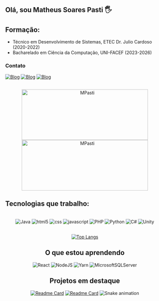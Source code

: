 ## Olá, sou Matheus Soares Pasti 🖐
## Formação:
- Técnico em Desenvolvimento de Sistemas, ETEC Dr. Julio Cardoso (2020-2022)
- Bacharelado em Ciência da Computação, UNI-FACEF (2023-2026)
### Contato

[![Blog](https://img.shields.io/badge/Instagram-E4405F?style=for-the-badge&logo=instagram&logoColor=white)](https://www.instagram.com/pastimatheus/)
[![Blog](https://img.shields.io/badge/Twitter-1DA1F2?style=for-the-badge&logo=twitter&logoColor=white)](https://twitter.com/PastiMatheus)
[![Blog](https://img.shields.io/badge/LinkedIn-0077B5?style=for-the-badge&logo=linkedin&logoColor=white)](https://www.linkedin.com/in/matheus-pasti-7278b6253/)
<br></br>

 <p align="center">
  <img width="400em" height="160em" src="https://github-readme-stats.vercel.app/api?username=MPasti&show_icons=true&locale=en&theme=dracula" alt="MPasti"/>
  <img width="400em" height="160em" src="https://github-readme-streak-stats.herokuapp.com/?user=MPasti&theme=dracula" alt="MPasti" />
</p>

## Tecnologias que trabalho:
<div style="display: inline_block" align="center"><br/>
  <img align="center" alt="Java" src="https://img.shields.io/badge/Java-ED8B00?style=for-the-badge&logo=openjdk&logoColor=white"/>
  <img align="center" alt="html5" src="https://img.shields.io/badge/HTML5-E34F26?style=for-the-badge&logo=html5&logoColor=white"/>
  <img align="center" alt="css" src="https://img.shields.io/badge/CSS3-1572B6?style=for-the-badge&logo=css3&logoColor=white"/>
  <img align="center" alt="javascript" src="https://img.shields.io/badge/JavaScript-323330?style=for-the-badge&logo=javascript&logoColor=F7DF1E"/>
  <img align="center" alt="PHP" src="https://img.shields.io/badge/PHP-777BB4?style=for-the-badge&logo=php&logoColor=white"/>
  <img align="center" alt="Python" src="https://img.shields.io/badge/Python-14354C?style=for-the-badge&logo=python&logoColor=white"/>
  <img align="center" alt="C#" src="https://img.shields.io/badge/C%23-239120?style=for-the-badge&logo=c-sharp&logoColor=white"/>
  <img align="center" alt="Unity" src="https://img.shields.io/badge/Unity-100000?style=for-the-badge&logo=unity&logoColor=white"/>
<br></br>

 [![Top Langs](https://github-readme-stats.vercel.app/api/top-langs/?username=MPasti&layout=donut)](https://github.com/anuraghazr/github-readme-stats)

## O que estou aprendendo
  ![React](https://img.shields.io/badge/react-%2320232a.svg?style=for-the-badge&logo=react&logoColor=%2361DAFB)
  ![NodeJS](https://img.shields.io/badge/node.js-6DA55F?style=for-the-badge&logo=node.js&logoColor=white)
  ![Yarn](https://img.shields.io/badge/yarn-%232C8EBB.svg?style=for-the-badge&logo=yarn&logoColor=white)
  ![MicrosoftSQLServer](https://img.shields.io/badge/Microsoft%20SQL%20Server-CC2927?style=for-the-badge&logo=microsoft%20sql%20server&logoColor=white)

## Projetos em destaque

  [![Readme Card](https://github-readme-stats.vercel.app/api/pin/?username=MPasti&repo=Traume-Game-TCC)](https://github.com/MPasti/Traume-Game-TCC)
 [![Readme Card](https://github-readme-stats.vercel.app/api/pin/?username=MPasti&repo=primeiro-app-react)](https://github.com/MPasti/primeiro-app-react)
  ![Snake animation](https://github.com/danielbped/danielbped/blob/output/github-contribution-grid-snake.svg)
</div>
